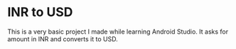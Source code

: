 # INR to USD

This is a very basic project I made while learning Android Studio. It asks for amount in INR and converts it to USD.
